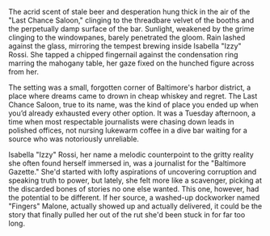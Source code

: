 The acrid scent of stale beer and desperation hung thick in the air of the "Last Chance Saloon," clinging to the threadbare velvet of the booths and the perpetually damp surface of the bar. Sunlight, weakened by the grime clinging to the windowpanes, barely penetrated the gloom. Rain lashed against the glass, mirroring the tempest brewing inside Isabella "Izzy" Rossi. She tapped a chipped fingernail against the condensation ring marring the mahogany table, her gaze fixed on the hunched figure across from her.

The setting was a small, forgotten corner of Baltimore's harbor district, a place where dreams came to drown in cheap whiskey and regret. The Last Chance Saloon, true to its name, was the kind of place you ended up when you’d already exhausted every other option. It was a Tuesday afternoon, a time when most respectable journalists were chasing down leads in polished offices, not nursing lukewarm coffee in a dive bar waiting for a source who was notoriously unreliable.

Isabella "Izzy" Rossi, her name a melodic counterpoint to the gritty reality she often found herself immersed in, was a journalist for the "Baltimore Gazette." She'd started with lofty aspirations of uncovering corruption and speaking truth to power, but lately, she felt more like a scavenger, picking at the discarded bones of stories no one else wanted. This one, however, had the potential to be different. If her source, a washed-up dockworker named "Fingers" Malone, actually showed up and actually delivered, it could be the story that finally pulled her out of the rut she'd been stuck in for far too long.
